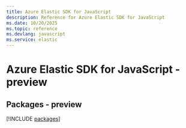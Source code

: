 ```yaml
---
title: Azure Elastic SDK for JavaScript
description: Reference for Azure Elastic SDK for JavaScript
ms.date: 10/20/2025
ms.topic: reference
ms.devlang: javascript
ms.service: elastic
---
```

# Azure Elastic SDK for JavaScript - preview
## Packages - preview
[!INCLUDE [packages](elastic-index.md)]